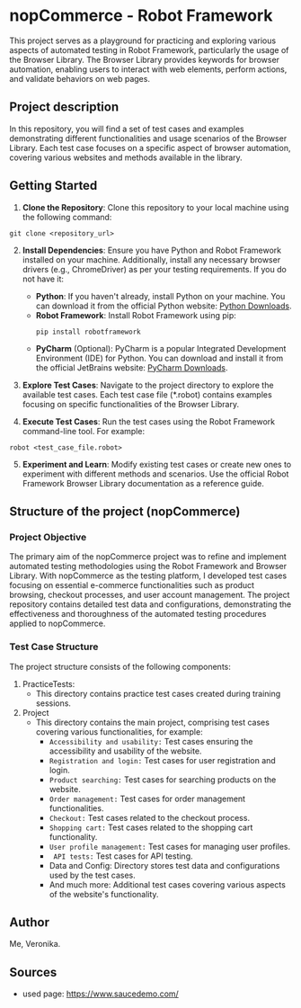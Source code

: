 # nopCommerce - Robot Framework
This project serves as a playground for practicing and exploring various aspects of automated testing in Robot Framework, particularly the usage of the Browser Library. The Browser Library provides keywords for browser automation, enabling users to interact with web elements, perform actions, and validate behaviors on web pages.

## Project description
In this repository, you will find a set of test cases and examples demonstrating different functionalities and usage scenarios of the Browser Library. Each test case focuses on a specific aspect of browser automation, covering various websites and methods available in the library.

## Getting Started

1. **Clone the Repository**: Clone this repository to your local machine using the following command:

```
git clone <repository_url>
```

2. **Install Dependencies**: Ensure you have Python and Robot Framework installed on your machine. Additionally, install any necessary browser drivers (e.g., ChromeDriver) as per your testing requirements.
   If you do not have it:
   - **Python**: If you haven't already, install Python on your machine. You can download it from the official Python website: [Python Downloads](https://www.python.org/downloads/).
   - **Robot Framework**: Install Robot Framework using pip:
      ```
      pip install robotframework
      ```
    - **PyCharm** (Optional): PyCharm is a popular Integrated Development Environment (IDE) for Python. You can download and install it from the official JetBrains website: [PyCharm Downloads](https://www.jetbrains.com/pycharm/download/).

3. **Explore Test Cases**: Navigate to the project directory to explore the available test cases. Each test case file (*.robot) contains examples focusing on specific functionalities of the Browser Library.

4. **Execute Test Cases**: Run the test cases using the Robot Framework command-line tool. For example:

```
robot <test_case_file.robot>
```
5. **Experiment and Learn**: Modify existing test cases or create new ones to experiment with different methods and scenarios. Use the official Robot Framework Browser Library documentation as a reference guide.

## Structure of the project (nopCommerce)
### Project Objective
The primary aim of the nopCommerce project was to refine and implement automated testing methodologies using the Robot Framework and Browser Library. With nopCommerce as the testing platform, I developed test cases focusing on essential e-commerce functionalities such as product browsing, checkout processes, and user account management. The project repository contains detailed test data and configurations, demonstrating the effectiveness and thoroughness of the automated testing procedures applied to nopCommerce.

### Test Case Structure
The project structure consists of the following components:

1. PracticeTests:
   - This directory contains practice test cases created during training sessions.
3. Project
   - This directory contains the main project, comprising test cases covering various functionalities, for example:
     - <code>Accessibility and usability:</code> Test cases ensuring the accessibility and usability of the website.
     - <code>Registration and login:</code> Test cases for user registration and login.
     - <code>Product searching:</code> Test cases for searching products on the website.
     - <code>Order management:</code> Test cases for order management functionalities.
     - <code>Checkout:</code> Test cases related to the checkout process.
     - <code>Shopping cart:</code> Test cases related to the shopping cart functionality.
     - <code>User profile management:</code> Test cases for managing user profiles.
     - <code> API tests:</code> Test cases for API testing.
     - Data and Config: Directory stores test data and configurations used by the test cases.
     - And much more: Additional test cases covering various aspects of the website's functionality.
    

## Author
Me, Veronika.

## Sources
- used page: https://www.saucedemo.com/
